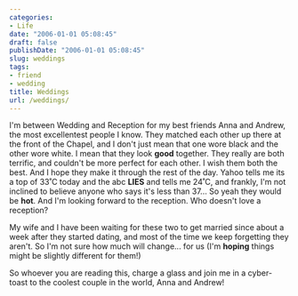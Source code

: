 ```yaml
---
categories:
- Life
date: "2006-01-01 05:08:45"
draft: false
publishDate: "2006-01-01 05:08:45"
slug: weddings
tags:
- friend
- wedding
title: Weddings
url: /weddings/
---
```

I'm between Wedding and Reception for my best friends Anna and Andrew,
the most excellentest people I know. They matched each other up there at
the front of the Chapel, and I don't just mean that one wore black and
the other wore white. I mean that they look **good** together. They
really are both terrific, and couldn't be more perfect for each other. I
wish them both the best. And I hope they make it through the rest of the
day. Yahoo tells me its a top of 33˚C today and the abc **LIES** and
tells me 24˚C, and frankly, I'm not inclined to believe anyone who says
it's less than 37... So yeah they would be **hot**. And I'm looking
forward to the reception. Who doesn't love a reception?

My wife and I have been waiting for these two to get married since about
a week after they started dating, and most of the time we keep
forgetting they aren't. So I'm not sure how much will change... for us
(I'm **hoping** things might be slightly different for them!)

So whoever you are reading this, charge a glass and join me in a
cyber-toast to the coolest couple in the world, Anna and Andrew!